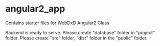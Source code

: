 # angular2_app

Contains starter files for WebDxD Angular2 Class

Backend is ready to serve.
Please create "database" folder in "project" folder. 
Please create "src" folder, "dist" folder in the "public" folder.
